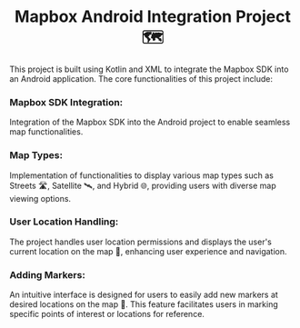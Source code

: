 <h1 align="center">Mapbox Android Integration Project 🗺️</h1>

This project is built using Kotlin and XML to integrate the Mapbox SDK into an Android application.
The core functionalities of this project include:

<h3 align="left">Mapbox SDK Integration:</h3> Integration of the Mapbox SDK into the Android project to enable seamless map functionalities.

<h3 align="left">Map Types:</h3> Implementation of functionalities to display various map types such as Streets 🛣️, Satellite 🛰️, and Hybrid 🌐,
providing users with diverse map viewing options.

<h3 align="left">User Location Handling:</h3> The project handles user location permissions and displays the user's current location on the map 📍, enhancing user experience and navigation.

<h3 align="left">Adding Markers:</h3> An intuitive interface is designed for users to easily add new markers at desired locations on the map 📌. This feature facilitates users in marking specific points of interest or locations for reference.

